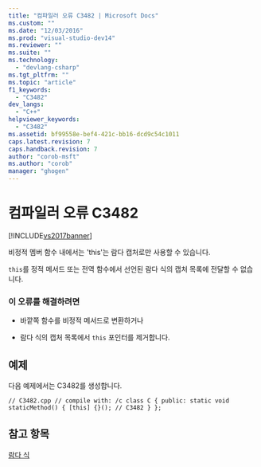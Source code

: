 ```yaml
---
title: "컴파일러 오류 C3482 | Microsoft Docs"
ms.custom: ""
ms.date: "12/03/2016"
ms.prod: "visual-studio-dev14"
ms.reviewer: ""
ms.suite: ""
ms.technology: 
  - "devlang-csharp"
ms.tgt_pltfrm: ""
ms.topic: "article"
f1_keywords: 
  - "C3482"
dev_langs: 
  - "C++"
helpviewer_keywords: 
  - "C3482"
ms.assetid: bf99558e-bef4-421c-bb16-dcd9c54c1011
caps.latest.revision: 7
caps.handback.revision: 7
author: "corob-msft"
ms.author: "corob"
manager: "ghogen"
---
```

# 컴파일러 오류 C3482
[!INCLUDE[vs2017banner](../../assembler/inline/includes/vs2017banner.md)]

비정적 멤버 함수 내에서는 'this'는 람다 캡처로만 사용할 수 있습니다.  
  
 `this`를 정적 메서드 또는 전역 함수에서 선언된 람다 식의 캡처 목록에 전달할 수 없습니다.  
  
### 이 오류를 해결하려면  
  
-   바깥쪽 함수를 비정적 메서드로 변환하거나  
  
-   람다 식의 캡처 목록에서 `this` 포인터를 제거합니다.  
  
## 예제  
 다음 예제에서는 C3482를 생성합니다.  
  
```  
// C3482.cpp // compile with: /c class C { public: static void staticMethod() { [this] {}(); // C3482 } };  
```  
  
## 참고 항목  
 [람다 식](../../cpp/lambda-expressions-in-cpp.md)